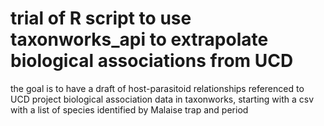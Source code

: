 # trial of R script to use taxonworks_api to extrapolate biological associations from UCD
the goal is to have a draft of host-parasitoid relationships referenced to UCD project biological association data in taxonworks, starting with a csv with a list of species identified by Malaise trap and period
